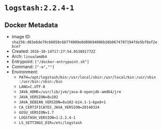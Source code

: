# `logstash:2.2.4-1`

## Docker Metadata

- Image ID: `sha256:d03e6de79c66050c68774009e8d09694086b16b0674787194fde5bf0af2ebce7`
- Created: `2016-10-14T17:27:54.053891772Z`
- Arch: `linux`/`amd64`
- Entrypoint: `["/docker-entrypoint.sh"]`
- Command: `["-e",""]`
- Environment:
  - `PATH=/opt/logstash/bin:/usr/local/sbin:/usr/local/bin:/usr/sbin:/usr/bin:/sbin:/bin`
  - `LANG=C.UTF-8`
  - `JAVA_HOME=/usr/lib/jvm/java-8-openjdk-amd64/jre`
  - `JAVA_VERSION=8u102`
  - `JAVA_DEBIAN_VERSION=8u102-b14.1-1~bpo8+1`
  - `CA_CERTIFICATES_JAVA_VERSION=20140324`
  - `GOSU_VERSION=1.7`
  - `LOGSTASH_VERSION=1:2.2.4-1`
  - `LS_SETTINGS_DIR=/etc/logstash`

